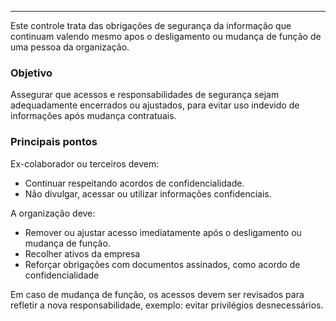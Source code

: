 
---

Este controle trata das obrigações de segurança da informação que continuam valendo mesmo apos o desligamento ou mudança de função de uma pessoa da organização.

### Objetivo

Assegurar que acessos e responsabilidades de segurança sejam adequadamente encerrados ou ajustados, para evitar uso indevido de informações após mudança contratuais.

### Principais pontos

Ex-colaborador ou terceiros devem:

- Continuar respeitando acordos de confidencialidade.
- Não divulgar, acessar ou utilizar informações confidenciais.

A organização deve:

- Remover ou ajustar acesso imediatamente após o desligamento ou mudança de função.
- Recolher ativos da empresa 
- Reforçar obrigações com documentos assinados, como acordo de confidencialidade

Em caso de mudança de função, os acessos devem ser revisados para refletir a nova responsabilidade, exemplo: evitar privilégios desnecessários.